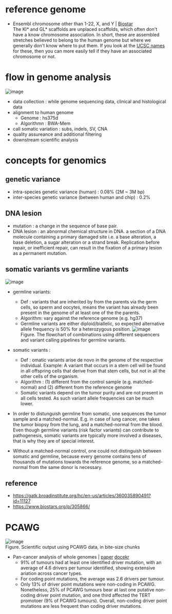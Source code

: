 # reference genome
- Ensembl chromosome other than 1-22, X, and Y | [Biostar](https://www.biostars.org/p/197567/)  
  The KI* and GL* scaffolds are unplaced scaffolds, which often don't have a know chromosome association. In short, these are assembled stretches believed to belong to the human genome but where we generally don't know where to put them. If you look at the [UCSC names](https://github.com/dpryan79/ChromosomeMappings/blob/master/GRCh38_ensembl2UCSC.txt) for these, then you can more easily tell if they have an associated chromosome or not.

# flow in genome analysis
![image](https://user-images.githubusercontent.com/48517782/131243597-52de4494-f280-471d-8a0b-ac72d2eed6c9.png)
- data collection : while genome sequencing data, clinical and histological data
- alignment to human genome
  - Genome : hs375d
  - Algorithmn : BWA-Mem
- call somatic variation : subs, indels, SV, CNA
- quality assureance and additional filtering
- downstream scientific analysis

# concepts for genomics
## genetic variance
- intra-species genetic variance (human) : 0.08% (2M ~ 3M bp)
- inter-species genetic variance (between human and chip) : 0.2%

## DNA lesion
- mutation : a change in the sequence of base pair.
- DNA lesion : an abnormal chemical structure in DNA. a section of a DNA molecule containing a primary damaged site i.e. a base alteration, a base deletion, a sugar alteration or a strand break. Replication before repair, or inefficient repair, can result in the fixation of a primary lesion as a permanent mutation.

## somatic variants vs germline variants
![image](https://user-images.githubusercontent.com/48517782/131243482-192bc141-fd2e-41c6-b782-265870b9fde0.png)
- germline variants: 
  - Def : variants that are inherited by from the parents via the germ cells, so sperm and oocytes, means the variant has already been present in the genome of at least one of the the parents. 
  - Algorithm: vary against the reference genome (e.g. hg37)
  - Germline variants are either diploid/biallelic, so expected alternative allele frequency is 50% for a heterozygous position.
  ![image](https://user-images.githubusercontent.com/48517782/131243719-9d38bd1a-17ca-4d73-9fdf-8259aa57cf9c.png)  
  Figure. The flowchart of combinations using different sequencers and variant calling pipelines for germline variants.

- somatic variants : 
  - Def : omatic variants arise de novo in the genome of the respective individual. Example: A variant that occurs in a stem cell will be found in all offspring cells that derive from that stem cells, but not in all the other cells of the organism.  
  - Algorithm : (1) different from the control sample (e.g. matched-normal) and (2) different from the reference genome
  - Somatic variants depend on the tumor purity and are not present in all cells tested. As such variant allele frequencies can be much lower.
- In order to distunguish germline from somatic, one sequences the tumor sample and a matched-normal. E.g. in case of lung cancer, one takes the tumor biopsy from the lung, and a matched-normal from the blood. Even though germline variants (risk factor variants) can contribute to pathogenesis, somatic variants are typically more involved a diseases, that is why they are of special interest.
- Without a matched-normal control, one could not distinguish between somatic and germline, because every genome contains tens of thousands of mutations towards the reference genome, so a matched-normal from the same donor is necessary. 
## reference
- https://gatk.broadinstitute.org/hc/en-us/articles/360035890491?id=11127
- https://www.biostars.org/p/305866/

# PCAWG 

![image](https://user-images.githubusercontent.com/48517782/131244392-91fe5eca-0afc-4028-9f16-5bf322c8ef40.png)  
Figure. Scientific output using PCAWG data, in bite-size chunks
- Pan-cancer analysis of whole genomes | [paper](https://www.nature.com/articles/s41586-020-1969-6) [docekr](https://dockstore.org/organizations/PCAWG/collections/PCAWG)
  - 91% of tumours had at least one identified driver mutation, with an average of 4.6 drivers per tumour identified, showing extensive ariation across cancer types.
  - For coding point mutations, the average was 2.6 drivers per tumour.
  - Only 13% of driver point mutations were non-coding in PCAWG. Nonetheless, 25% of PCAWG tumours bear at last one putative non-coding driver point mutation, and one third affected the TERT promotoer (9% of PCAWG tumours). Overall, non-coding driver point mutations are less frequent than coding driver mutations.
